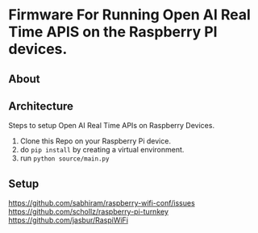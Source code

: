 # Firmware For Running Open AI Real Time APIS on the Raspberry PI devices.


## About

## Architecture


Steps to setup Open AI Real Time APIs on Raspberry Devices.

1. Clone this Repo on your Raspberry Pi device.  
2. do `pip install` by creating a virtual environment.  
3. run `python source/main.py`

## Setup

https://github.com/sabhiram/raspberry-wifi-conf/issues
https://github.com/schollz/raspberry-pi-turnkey
https://github.com/jasbur/RaspiWiFi


